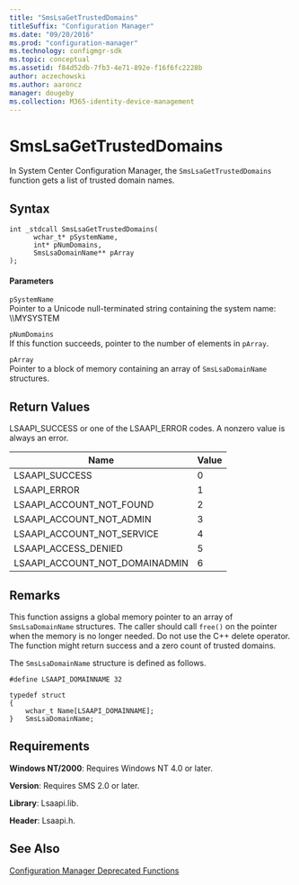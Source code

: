 ```yaml
---
title: "SmsLsaGetTrustedDomains"
titleSuffix: "Configuration Manager"
ms.date: "09/20/2016"
ms.prod: "configuration-manager"
ms.technology: configmgr-sdk
ms.topic: conceptual
ms.assetid: f84d52db-7fb3-4e71-892e-f16f6fc2228b
author: aczechowski
ms.author: aaroncz
manager: dougeby
ms.collection: M365-identity-device-management
---
```

# SmsLsaGetTrustedDomains
In System Center Configuration Manager, the `SmsLsaGetTrustedDomains` function gets a list of trusted domain names.  

## Syntax  

```  
int _stdcall SmsLsaGetTrustedDomains(  
      wchar_t* pSystemName,   
      int* pNumDomains,  
      SmsLsaDomainName** pArray  
);  
```  

#### Parameters  
 `pSystemName`  
 Pointer to a Unicode null-terminated string containing the system name: \\\MYSYSTEM  

 `pNumDomains`  
 If this function succeeds, pointer to the number of elements in `pArray`.  

 `pArray`  
 Pointer to a block of memory containing an array of `SmsLsaDomainName` structures.  

## Return Values  
 LSAAPI_SUCCESS or one of the LSAAPI_ERROR codes. A nonzero value is always an error.  

|Name|Value|  
|----------|-----------|  
|LSAAPI_SUCCESS|0|  
|LSAAPI_ERROR|1|  
|LSAAPI_ACCOUNT_NOT_FOUND|2|  
|LSAAPI_ACCOUNT_NOT_ADMIN|3|  
|LSAAPI_ACCOUNT_NOT_SERVICE|4|  
|LSAAPI_ACCESS_DENIED|5|  
|LSAAPI_ACCOUNT_NOT_DOMAINADMIN|6|  

## Remarks  
 This function assigns a global memory pointer to an array of `SmsLsaDomainName` structures. The caller should call `free()` on the pointer when the memory is no longer needed. Do not use the C++ delete operator. The function might return success and a zero count of trusted domains.  

 The `SmsLsaDomainName` structure is defined as follows.  

```  
#define LSAAPI_DOMAINNAME 32  

typedef struct  
{  
    wchar_t Name[LSAAPI_DOMAINNAME];  
}   SmsLsaDomainName;  
```  

## Requirements  
 **Windows NT/2000**: Requires Windows NT 4.0 or later.  

 **Version**: Requires SMS 2.0 or later.  

 **Library**: Lsaapi.lib.  

 **Header**: Lsaapi.h.  

## See Also  
 [Configuration Manager Deprecated Functions](../../../develop/reference/misc/deprecated-functions.md)
